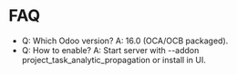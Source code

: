 # FAQ

- Q: Which Odoo version? A: 16.0 (OCA/OCB packaged).
- Q: How to enable? A: Start server with --addon project_task_analytic_propagation or install in UI.
